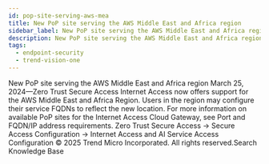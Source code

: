 ```yaml
---
id: pop-site-serving-aws-mea
title: New PoP site serving the AWS Middle East and Africa region
sidebar_label: New PoP site serving the AWS Middle East and Africa region
description: New PoP site serving the AWS Middle East and Africa region
tags:
  - endpoint-security
  - trend-vision-one
---
```


 New PoP site serving the AWS Middle East and Africa region March 25, 2024—Zero Trust Secure Access Internet Access now offers support for the AWS Middle East and Africa Region. Users in the region may configure their service FQDNs to reflect the new location. For more information on available PoP sites for the Internet Access Cloud Gateway, see Port and FQDN/IP address requirements. Zero Trust Secure Access → Secure Access Configuration → Internet Access and AI Service Access Configuration © 2025 Trend Micro Incorporated. All rights reserved.Search Knowledge Base